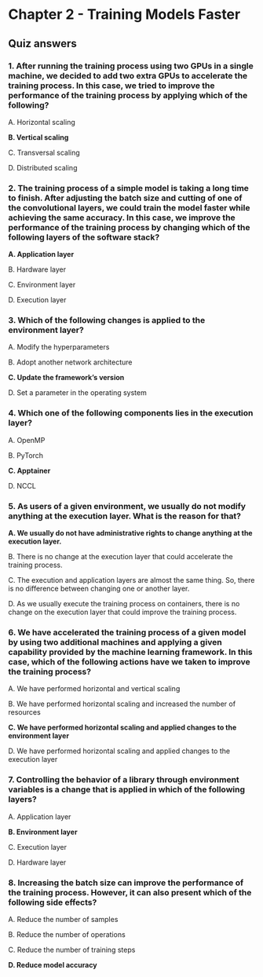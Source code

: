 # Chapter 2 - Training Models Faster

## Quiz answers

### 1. After running the training process using two GPUs in a single machine, we decided to add two extra GPUs to accelerate the training process. In this case, we tried to improve the performance of the training process by applying which of the following?

A. Horizontal scaling

**B. Vertical scaling**

C. Transversal scaling

D. Distributed scaling

### 2. The training process of a simple model is taking a long time to finish. After adjusting the batch size and cutting of one of the convolutional layers, we could train the model faster while achieving the same accuracy. In this case, we improve the performance of the training process by changing which of the following layers of the software stack?

**A. Application layer**

B. Hardware layer

C. Environment layer

D. Execution layer

### 3. Which of the following changes is applied to the environment layer?

A. Modify the hyperparameters

B. Adopt another network architecture

**C. Update the framework’s version**

D. Set a parameter in the operating system

### 4. Which one of the following components lies in the execution layer?
   
A. OpenMP

B. PyTorch

**C. Apptainer**

D. NCCL

### 5. As users of a given environment, we usually do not modify anything at the execution layer. What is the reason for that?

**A. We usually do not have administrative rights to change anything at the execution layer.**

B. There is no change at the execution layer that could accelerate the training process.

C. The execution and application layers are almost the same thing. So, there is no difference between changing one or another layer.

D. As we usually execute the training process on containers, there is no change on the execution layer that could improve the training process.

### 6. We have accelerated the training process of a given model by using two additional machines and applying a given capability provided by the machine learning framework. In this case, which of the following actions have we taken to improve the training process?

A. We have performed horizontal and vertical scaling

B. We have performed horizontal scaling and increased the number of resources

**C. We have performed horizontal scaling and applied changes to the environment layer**

D. We have performed horizontal scaling and applied changes to the execution layer

### 7. Controlling the behavior of a library through environment variables is a change that is applied in which of the following layers?

A. Application layer

**B. Environment layer**

C. Execution layer

D. Hardware layer

### 8. Increasing the batch size can improve the performance of the training process. However, it can also present which of the following side effects?

A. Reduce the number of samples

B. Reduce the number of operations

C. Reduce the number of training steps

**D. Reduce model accuracy**
